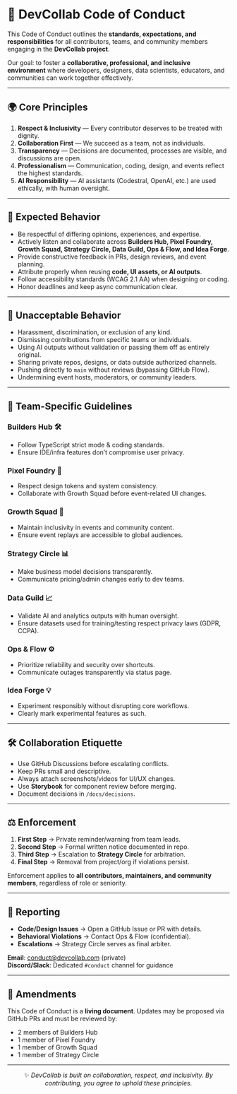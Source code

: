 # 📜 DevCollab Code of Conduct  

This Code of Conduct outlines the **standards, expectations, and responsibilities** for all contributors, teams, and community members engaging in the **DevCollab project**.  

Our goal: to foster a **collaborative, professional, and inclusive environment** where developers, designers, data scientists, educators, and communities can work together effectively.  

---

## 🌍 Core Principles  

1. **Respect & Inclusivity** — Every contributor deserves to be treated with dignity.  
2. **Collaboration First** — We succeed as a team, not as individuals.  
3. **Transparency** — Decisions are documented, processes are visible, and discussions are open.  
4. **Professionalism** — Communication, coding, design, and events reflect the highest standards.  
5. **AI Responsibility** — AI assistants (Codestral, OpenAI, etc.) are used ethically, with human oversight.  

---

## 🤝 Expected Behavior  

- Be respectful of differing opinions, experiences, and expertise.  
- Actively listen and collaborate across **Builders Hub, Pixel Foundry, Growth Squad, Strategy Circle, Data Guild, Ops & Flow, and Idea Forge**.  
- Provide constructive feedback in PRs, design reviews, and event planning.  
- Attribute properly when reusing **code, UI assets, or AI outputs**.  
- Follow accessibility standards (WCAG 2.1 AA) when designing or coding.  
- Honor deadlines and keep async communication clear.  

---

## 🚫 Unacceptable Behavior  

- Harassment, discrimination, or exclusion of any kind.  
- Dismissing contributions from specific teams or individuals.  
- Using AI outputs without validation or passing them off as entirely original.  
- Sharing private repos, designs, or data outside authorized channels.  
- Pushing directly to `main` without reviews (bypassing GitHub Flow).  
- Undermining event hosts, moderators, or community leaders.  

---

## 👥 Team-Specific Guidelines  

### Builders Hub 🛠  
- Follow TypeScript strict mode & coding standards.  
- Ensure IDE/infra features don’t compromise user privacy.  

### Pixel Foundry 🎨  
- Respect design tokens and system consistency.  
- Collaborate with Growth Squad before event-related UI changes.  

### Growth Squad 📢  
- Maintain inclusivity in events and community content.  
- Ensure event replays are accessible to global audiences.  

### Strategy Circle 📊  
- Make business model decisions transparently.  
- Communicate pricing/admin changes early to dev teams.  

### Data Guild 📈  
- Validate AI and analytics outputs with human oversight.  
- Ensure datasets used for training/testing respect privacy laws (GDPR, CCPA).  

### Ops & Flow ⚙  
- Prioritize reliability and security over shortcuts.  
- Communicate outages transparently via status page.  

### Idea Forge 💡  
- Experiment responsibly without disrupting core workflows.  
- Clearly mark experimental features as such.  

---

## 🛠️ Collaboration Etiquette  

- Use GitHub Discussions before escalating conflicts.  
- Keep PRs small and descriptive.  
- Always attach screenshots/videos for UI/UX changes.  
- Use **Storybook** for component review before merging.  
- Document decisions in `/docs/decisions`.  

---

## ⚖️ Enforcement  

1. **First Step** → Private reminder/warning from team leads.  
2. **Second Step** → Formal written notice documented in repo.  
3. **Third Step** → Escalation to **Strategy Circle** for arbitration.  
4. **Final Step** → Removal from project/org if violations persist.  

Enforcement applies to **all contributors, maintainers, and community members**, regardless of role or seniority.  

---

## 📢 Reporting  

- **Code/Design Issues** → Open a GitHub Issue or PR with details.  
- **Behavioral Violations** → Contact Ops & Flow (confidential).  
- **Escalations** → Strategy Circle serves as final arbiter.  

**Email**: conduct@devcollab.com (private)  
**Discord/Slack**: Dedicated `#conduct` channel for guidance  

---

## 🔄 Amendments  

This Code of Conduct is a **living document**. Updates may be proposed via GitHub PRs and must be reviewed by:  
- 2 members of Builders Hub  
- 1 member of Pixel Foundry  
- 1 member of Growth Squad  
- 1 member of Strategy Circle  

---

<div align="center">

✨ *DevCollab is built on collaboration, respect, and inclusivity. By contributing, you agree to uphold these principles.*  

</div>
